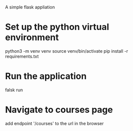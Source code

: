 A simple flask appliation

# Set up the python virtual environment

python3 -m venv venv
source venv/bin/activate
pip install -r requirements.txt

# Run the application

falsk run 

# Navigate to courses page 

add endpoint '/courses' to the url in the browser 